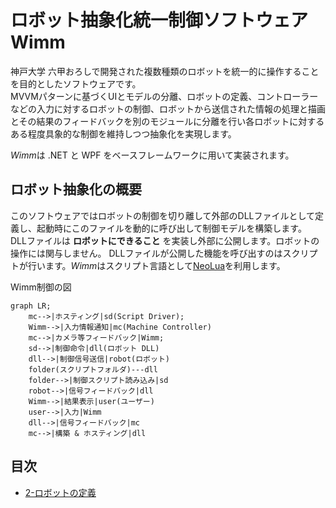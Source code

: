 # ロボット抽象化統一制御ソフトウェア Wimm

神戸大学 六甲おろしで開発された複数種類のロボットを統一的に操作することを目的としたソフトウェアです。  
MVVMパターンに基づくUIとモデルの分離、ロボットの定義、コントローラーなどの入力に対するロボットの制御、ロボットから送信された情報の処理と描画とその結果のフィードバックを別のモジュールに分離を行い各ロボットに対するある程度具象的な制御を維持しつつ抽象化を実現します。

*Wimm*は .NET と WPF をベースフレームワークに用いて実装されます。

## ロボット抽象化の概要
このソフトウェアではロボットの制御を切り離して外部のDLLファイルとして定義し、起動時にこのファイルを動的に呼び出して制御モデルを構築します。  
DLLファイルは **ロボットにできること** を実装し外部に公開します。ロボットの操作には関与しません。
DLLファイルが公開した機能を呼び出すのはスクリプトが行います。*Wimm*はスクリプト言語として[NeoLua](https://github.com/neolithos/neolua)を利用します。

Wimm制御の図
```mermaid
graph LR;
    mc-->|ホスティング|sd(Script Driver);
    Wimm-->|入力情報通知|mc(Machine Controller)
    mc-->|カメラ等フィードバック|Wimm;
    sd-->|制御命令|dll(ロボット DLL)
    dll-->|制御信号送信|robot(ロボット)
    folder(スクリプトフォルダ)---dll
    folder-->|制御スクリプト読み込み|sd
    robot-->|信号フィードバック|dll
    Wimm-->|結果表示|user(ユーザー)
    user-->|入力|Wimm
    dll-->|信号フィードバック|mc
    mc-->|構築 & ホスティング|dll
```

## 目次
- [2-ロボットの定義](2-ロボットの定義.md)